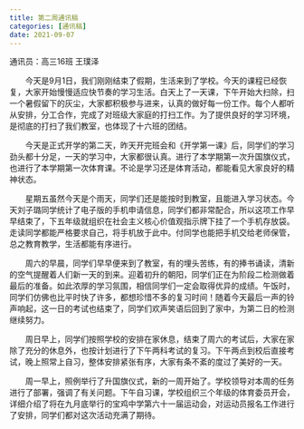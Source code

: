 ```yaml
---
title: 第二周通讯稿
categories: [通讯稿]
date: 2021-09-07
---
```


通讯员：高三16班 王璞泽

　　今天是9月1日，我们刚刚结束了假期，生活来到了学校。今天的课程已经恢复，大家开始慢慢适应快节奏的学习生活。白天上了一天课，下午开始大扫除，扫一个暑假留下的灰尘，大家都积极参与进来，认真的做好每一份工作。每个人都听从安排，分工合作，完成了对班级大家庭的打扫工作。为了提供良好的学习环境，是彻底的打扫了我们教室，也体现了十六班的团结。

　　今天是正式开学的第二天，昨天开完班会和《开学第一课》后，同学们的学习劲头都十分足，一天的学习中，大家都很认真。进行了本学期第一次升国旗仪式，也进行了本学期第一次体育课。不论是学习还是体育活动，都能看见大家良好的精神状态。

　　星期五虽然今天是个雨天，同学们还是能按时到教室，且能进入学习状态。今天刘子璐同学统计了电子版的手机申请信息，同学们都非常配合，所以这项工作早早结束了，下五年级就组织在社会主义核心价值观指示牌下挂了一个手机存放袋。走读同学都能严格要求自己，将手机放于此中。付同学也能把手机交给老师保管，总之教育教学，生活都能有序进行。

　　周六的早晨，同学们早早便来到了教室，有的埋头苦练，有的捧书诵读，清新的空气提醒着人们新一天的到来。迎着初升的朝阳，同学们正在为阶段二检测做着最后的准备。如此浓厚的学习氛围，相信同学们一定会取得优异的成绩。午饭时，同学们仿佛也比平时快了许多，都想珍惜不多的复习时间！随着今天最后一声的铃声响起，这一日的考试也结束了，同学们欢声笑语后回到了家中，为第二日的检测继续努力。

　　周日早上，同学们按照学校的安排在家休息，结束了周六的考试后，大家在家除了充分的休息外，也按计划进行了下午两科考试的复习。下午两点到校后直接考试，晚上照常上自习，整体安排紧张有序，大家有条不紊的度过了美好的一天。

　　周一早上，照例举行了升国旗仪式，新的一周开始了。学校领导对本周的任务进行了部署，强调了有关问题。下午自习课，学校组织三个年级的体育委员开会，详细介绍了将在九月底举行的宝鸡中学第六十一届运动会，对运动员报名工作进行了安排，同学们都对这次活动充满了期待。
